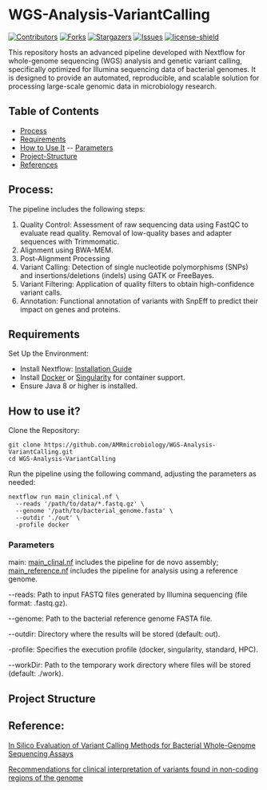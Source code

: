 # WGS-Analysis-VariantCalling
[![Contributors][contributors-shield]][contributors-url]
[![Forks][forks-shield]][forks-url]
[![Stargazers][stars-shield]][stars-url]
[![Issues][issues-shield]][issues-url]
[![license-shield]][license-url]

This repository hosts an advanced pipeline developed with Nextflow for whole-genome sequencing (WGS) analysis and genetic variant calling, specifically optimized for Illumina sequencing data of bacterial genomes. It is designed to provide an automated, reproducible, and scalable solution for processing large-scale genomic data in microbiology research.
## Table of Contents
- [Process](#process)
- [Requirements](#requirements)
- [How to Use It](#how-to-use-it)
-- [Parameters](#parameters)
- [Project-Structure]()
- [References](#reference)

## Process:
The pipeline includes the following steps:

1. Quality Control: Assessment of raw sequencing data using FastQC to evaluate read quality. Removal of low-quality bases and adapter sequences with Trimmomatic. 
2. Alignment using BWA-MEM.
4. Post-Alignment Processing
5. Variant Calling: Detection of single nucleotide polymorphisms (SNPs) and insertions/deletions (indels) using GATK or FreeBayes.
6. Variant Filtering: Application of quality filters to obtain high-confidence variant calls.
7. Annotation: Functional annotation of variants with SnpEff to predict their impact on genes and proteins.

## Requirements
Set Up the Environment:
- Install Nextflow: [Installation Guide](https://github.com/nextflow-io/nextflow)
- Install [Docker](https://github.com/docker/docker-install) or [Singularity](https://github.com/sylabs/singularity-admindocs/blob/main/installation.rst) for container support.
- Ensure Java 8 or higher is installed.

## How to use it?

Clone the Repository:

```
git clone https://github.com/AMRmicrobiology/WGS-Analysis-VariantCalling.git
cd WGS-Analysis-VariantCalling
```
Run the pipeline using the following command, adjusting the parameters as needed:

```
nextflow run main_clinical.nf \
  --reads '/path/to/data/*.fastq.gz' \
  --genome '/path/to/bacterial_genome.fasta' \
  --outdir './out' \
  -profile docker
```

### Parameters

main: [main_clinal.nf](AMRmicrobiology/WGS-Analysis-VariantCalling/main_clinial.nf) includes the pipeline for de novo assembly; [main_reference.nf](AMRmicrobiology/WGS-Analysis-VariantCalling/main_reference.nf) includes the pipeline for analysis using a reference genome.

--reads: Path to input FASTQ files generated by Illumina sequencing (file format: .fastq.gz).

--genome: Path to the bacterial reference genome FASTA file.

--outdir: Directory where the results will be stored (default: out).

-profile: Specifies the execution profile (docker, singularity, standard, HPC).

--workDir: Path to the temporary work directory where files will be stored (default: ./work).


## Project Structure


[contributors-shield]: https://img.shields.io/github/contributors/jimmlucas/DIvergenceTimes.svg?style=for-the-badge
[contributors-url]: https://github.com/jimmlucas/DIvergenceTimes/graphs/contributors

[forks-shield]: https://img.shields.io/github/forks/jimmlucas/DIvergenceTimes.svg?style=for-the-badge
[forks-url]: https://github.com/jimmlucas/DIvergenceTimes/network/members

[stars-shield]: https://img.shields.io/github/stars/jimmlucas/DIvergenceTimes.svg?style=for-the-badge
[stars-url]: https://github.com/gjimmlucas/DIvergenceTimes/stargazers

[issues-shield]: https://img.shields.io/github/issues/jimmlucas/DIvergenceTimes.svg?style=for-the-badge
[issues-url]: https://github.com/jimmlucas/DIvergenceTimes/issues

[license-shield]: https://img.shields.io/github/license/jimmlucas/DIvergenceTimes.svg?style=for-the-badge
[license-url]: https://github.com/jimmlucas/DIvergenceTimes/blob/master/LICENSE.txt

## Reference:

[In Silico Evaluation of Variant Calling Methods for Bacterial Whole-Genome Sequencing Assays](https://www.ncbi.nlm.nih.gov/pmc/articles/PMC10446864/)

[Recommendations for clinical interpretation of variants found in non-coding regions of the genome](https://www.ncbi.nlm.nih.gov/pmc/articles/PMC9295495/)












